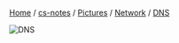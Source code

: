 [Home](https://mengxianbin.github.io) /
[cs-notes](https://mengxianbin.github.io/cs-notes/site) /
[Pictures](https://mengxianbin.github.io/cs-notes/site/Pictures) /
[Network](https://mengxianbin.github.io/cs-notes/site/Pictures/Network) /
[DNS](https://mengxianbin.github.io/cs-notes/site/Pictures/Network/DNS)

![DNS](https://mengxianbin.github.io/cs-notes/./Pictures/Network/DNS.png)